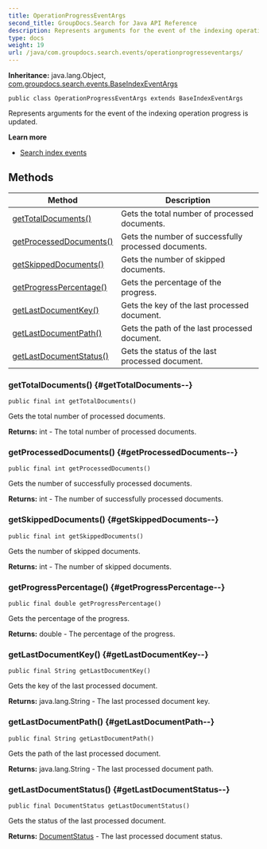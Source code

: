```yaml
---
title: OperationProgressEventArgs
second_title: GroupDocs.Search for Java API Reference
description: Represents arguments for the event of the indexing operation progress is updated.
type: docs
weight: 19
url: /java/com.groupdocs.search.events/operationprogresseventargs/
---
```

**Inheritance:**
java.lang.Object, [com.groupdocs.search.events.BaseIndexEventArgs](../../com.groupdocs.search.events/baseindexeventargs)
```
public class OperationProgressEventArgs extends BaseIndexEventArgs
```

Represents arguments for the event of the indexing operation progress is updated.

**Learn more**

 *  [Search index events][]


[Search index events]: https://docs.groupdocs.com/display/searchjava/Search+index+events
## Methods

| Method | Description |
| --- | --- |
| [getTotalDocuments()](#getTotalDocuments--) | Gets the total number of processed documents. |
| [getProcessedDocuments()](#getProcessedDocuments--) | Gets the number of successfully processed documents. |
| [getSkippedDocuments()](#getSkippedDocuments--) | Gets the number of skipped documents. |
| [getProgressPercentage()](#getProgressPercentage--) | Gets the percentage of the progress. |
| [getLastDocumentKey()](#getLastDocumentKey--) | Gets the key of the last processed document. |
| [getLastDocumentPath()](#getLastDocumentPath--) | Gets the path of the last processed document. |
| [getLastDocumentStatus()](#getLastDocumentStatus--) | Gets the status of the last processed document. |
### getTotalDocuments() {#getTotalDocuments--}
```
public final int getTotalDocuments()
```


Gets the total number of processed documents.

**Returns:**
int - The total number of processed documents.
### getProcessedDocuments() {#getProcessedDocuments--}
```
public final int getProcessedDocuments()
```


Gets the number of successfully processed documents.

**Returns:**
int - The number of successfully processed documents.
### getSkippedDocuments() {#getSkippedDocuments--}
```
public final int getSkippedDocuments()
```


Gets the number of skipped documents.

**Returns:**
int - The number of skipped documents.
### getProgressPercentage() {#getProgressPercentage--}
```
public final double getProgressPercentage()
```


Gets the percentage of the progress.

**Returns:**
double - The percentage of the progress.
### getLastDocumentKey() {#getLastDocumentKey--}
```
public final String getLastDocumentKey()
```


Gets the key of the last processed document.

**Returns:**
java.lang.String - The last processed document key.
### getLastDocumentPath() {#getLastDocumentPath--}
```
public final String getLastDocumentPath()
```


Gets the path of the last processed document.

**Returns:**
java.lang.String - The last processed document path.
### getLastDocumentStatus() {#getLastDocumentStatus--}
```
public final DocumentStatus getLastDocumentStatus()
```


Gets the status of the last processed document.

**Returns:**
[DocumentStatus](../../com.groupdocs.search.common/documentstatus) - The last processed document status.
